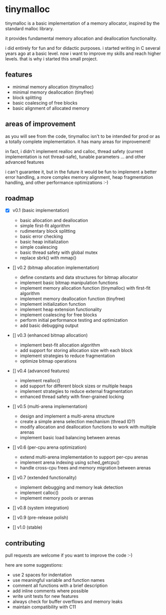 # tinymalloc

tinymalloc is a basic implementation of a memory allocator, inspired by the standard malloc library.

it provides fundamental memory allocation and deallocation functionality.

i did entirely for fun and for didactic purposes. i started writing in C several years ago at a basic level. now i want to improve my skills and reach higher levels. that is why i started this small project.

## features

- minimal memory allocation (tinymalloc)
- minimal memory deallocation (tinyfree)
- block splitting
- basic coalescing of free blocks
- basic alignment of allocated memory

## areas of improvement

as you will see from the code, tinymalloc isn't to be intended for prod or as a totally complete implementation. it has many areas for improvement!

in fact, i didn't implement realloc and calloc, thread safety (current implementation is not thread-safe), tunable parameters ... and other advanced features

i can't guarantee it, but in the future it would be fun to implement a better error handling, a more complex memory alignment, heap fragmentation handling, and other performance optimizations :-)

## roadmap

- [x] v0.1 (basic implementation)

  - basic allocation and deallocation
  - simple first-fit algorithm
  - rudimentary block splitting
  - basic error checking
  - basic heap initialization
  - simple coalescing
  - basic thread safety with global mutex
  - replace sbrk() with mmap()

- [] v0.2 (bitmap allocation implementation)

  - define constants and data structures for bitmap allocator
  - implement basic bitmap manipulation functions
  - implement memory allocation function (tinymalloc) with first-fit algorithm
  - implement memory deallocation function (tinyfree)
  - implement initialization function
  - implement heap extension functionality
  - implement coalescing for free blocks
  - perform initial performance testing and optimization
  - add basic debugging output

- [] v0.3 (enhanced bitmap allocation)

  - implement best-fit allocation algorithm
  - add support for storing allocation size with each block
  - implement strategies to reduce fragmentation
  - optimize bitmap operations

- [] v0.4 (advanced features)

  - implement realloc()
  - add support for different block sizes or multiple heaps
  - implement strategies to reduce external fragmentation
  - enhanced thread safety with finer-grained locking

- [] v0.5 (multi-arena implementation)

  - design and implement a multi-arena structure
  - create a simple arena selection mechanism (thread ID?)
  - modify allocation and deallocation functions to work with multiple arenas
  - implement basic load balancing between arenas

- [] v0.6 (per-cpu arena optimization)

  - extend multi-arena implementation to support per-cpu arenas
  - implement arena indexing using sched_getcpu()
  - handle cross-cpu frees and memory migration between arenas

- [] v0.7 (extended functionality)

  - implement debugging and memory leak detection
  - implement calloc()
  - implement memory pools or arenas

- [] v0.8 (system integration)

- [] v0.9 (pre-release polish)

- [] v1.0 (stable)

## contributing

pull requests are welcome if you want to improve the code :-)

here are some suggestions:

- use 2 spaces for indentation
- use meaningful variable and function names
- comment all functions with a brief description
- add inline comments where possible
- write unit tests for new features
- always check for buffer overflows and memory leaks
- maintain compatibility with C11
